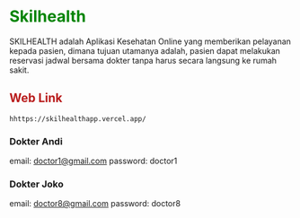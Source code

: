 # <font color="rgb(185 28 28)">Skilhealth</font>

SKILHEALTH adalah Aplikasi Kesehatan Online yang memberikan pelayanan kepada pasien, dimana tujuan utamanya adalah, pasien dapat melakukan reservasi jadwal bersama dokter tanpa harus secara langsung ke rumah sakit.

## <span style="color:rgb(185 28 28);">Web Link</span>

    hhttps://skilhealthapp.vercel.app/

### Dokter Andi
email:      doctor1@gmail.com
password:   doctor1

### Dokter Joko
email:      doctor8@gmail.com
password:   doctor8